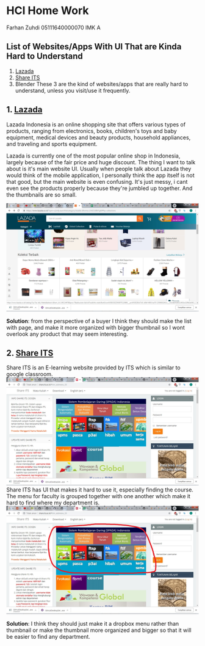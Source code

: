 # HCI Home Work
Farhan Zuhdi 05111640000070 IMK A

## List of Websites/Apps With UI That are Kinda Hard to Understand
1. [Lazada](https://www.lazada.co.id/)
2. [Share ITS](http://share.its.ac.id/)
3. Blender
These 3 are the kind of websites/apps that are really hard to understand, unless you visit/use it frequently.
## 1. [Lazada](https://www.lazada.co.id/)
Lazada Indonesia is an online shopping site that offers various types of products, ranging from electronics, books, children's toys and baby equipment, medical devices and beauty products, household appliances, and traveling and sports equipment.

Lazada is currently one of the most popular online shop in Indonesia, largely because of the fair price and huge discount. The thing I want to talk about is it's main website UI. Usually when people talk about Lazada they would think of the mobile application, I personally think the app itself is not that good, but the main website is even confusing. It's just messy, i cant even see the products properly because they're jumbled up together. And the thumbnails are so small.

![alt text](https://github.com/hci-a-if-its-2019/assignment-0-trus25/blob/master/Images/Lazada.jpg)

**Solution**: from the perspective of a buyer I think they should make the list with page, and make it more organized with bigger thumbnail so I wont overlook any product that may seem interesting.

## 2. [Share ITS](http://share.its.ac.id/)
Share ITS is an E-learning website provided by ITS which is similar to google classroom.
![alt text](https://github.com/hci-a-if-its-2019/assignment-0-trus25/blob/master/Images/ShareIts.jpg)
Share ITS has UI that makes it hard to use it, especially finding the course. The menu for faculty is grouped together with one another which make it hard to find where my department is.
![alt text](https://github.com/hci-a-if-its-2019/assignment-0-trus25/blob/master/Images/ShareIts2.jpg)

**Solution**: I think they should just make it a dropbox menu rather than thumbnail or make the thumbnail more organized and bigger so that it will be easier to find any department.

